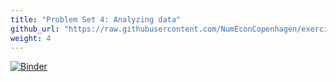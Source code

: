 ```yaml
---
title: "Problem Set 4: Analyzing data"
github_url: "https://raw.githubusercontent.com/NumEconCopenhagen/exercises-2019/master/PS4/problem_set_4.ipynb"
weight: 4
---
```

[![Binder](https://mybinder.org/badge_logo.svg)](https://mybinder.org/v2/gh/NumEconCopenhagen/exercises-2019/master?urlpath=lab/tree/PS4/problem_set_4.ipynb)
